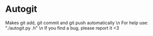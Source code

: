 # Autogit
Makes git add, git commit and git push automatically \n
For help use: "./autogit.py .h" \n
If you find a bug, please report it <3
